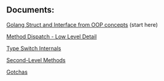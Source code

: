 ## Documents:

[Golang Struct and Interface from OOP concepts](OOP.md) (start here)

[Method Dispatch - Low Level Detail](Method%20Dispatch%20-%20Low%20Level%20Detail.md)

[Type Switch Internals](Type%20Switch%20Internals.md)

[Second-Level Methods](second-level%20methods.md)

[Gotchas](gotchas.md)
 

